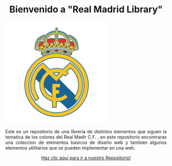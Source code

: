 <p>
<h1 align="center">Bienvenido a "Real Madrid Library"</h1>
</p>

![](https://raw.githubusercontent.com/NathanaelPerez/prueba/main/real-madrid-logo-png-6.png)

<p align="justify">
  Este es un repositorio de una libreria de distintos elementos que siguen la tematica de los colores del Real Madir C.F.  , en este repositorio encontraras una coleccion de elementos basicos de diseño web  y tambien algunos elementos utilitarios que se pueden implementar en una web.
</p>


<p align="center">
<a href="https://github.com/LuisCruz29/New_Bootstrap_Library.git" style="none">
Haz clic aqui para ir a nuestro Repositorio!
</a>
</p>

